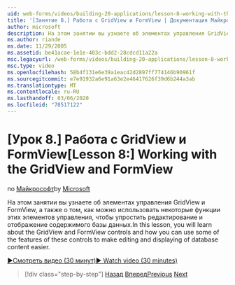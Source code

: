 ```yaml
---
uid: web-forms/videos/building-20-applications/lesson-8-working-with-the-gridview-and-formview
title: '[Занятие 8.] Работа с GridView и FormView | Документация Майкрософт'
author: microsoft
description: На этом занятии вы узнаете об элементах управления GridView и FormView, а также о том, как можно использовать некоторые функции этих элементов управления для внесения изменений и в SPLA...
ms.author: riande
ms.date: 11/29/2005
ms.assetid: be41acae-1e1e-403c-bdd2-28cdcd11a22a
msc.legacyurl: /web-forms/videos/building-20-applications/lesson-8-working-with-the-gridview-and-formview
msc.type: video
ms.openlocfilehash: 58b4f131e6e39a1eac42d2897ff774146b90961f
ms.sourcegitcommit: e7e91932a6e91a63e2e46417626f39d6b244a3ab
ms.translationtype: MT
ms.contentlocale: ru-RU
ms.lasthandoff: 03/06/2020
ms.locfileid: "78517122"
---
```

# <a name="lesson-8-working-with-the-gridview-and-formview"></a><span data-ttu-id="3489a-103">[Урок 8.] Работа с GridView и FormView</span><span class="sxs-lookup"><span data-stu-id="3489a-103">[Lesson 8:] Working with the GridView and FormView</span></span>

<span data-ttu-id="3489a-104">по [Майкрософт](https://github.com/microsoft)</span><span class="sxs-lookup"><span data-stu-id="3489a-104">by [Microsoft](https://github.com/microsoft)</span></span>

<span data-ttu-id="3489a-105">На этом занятии вы узнаете об элементах управления GridView и FormView, а также о том, как можно использовать некоторые функции этих элементов управления, чтобы упростить редактирование и отображение содержимого базы данных.</span><span class="sxs-lookup"><span data-stu-id="3489a-105">In this lesson, you will learn about the GridView and FormView controls and how you can use some of the features of these controls to make editing and displaying of database content easier.</span></span>

[<span data-ttu-id="3489a-106">&#9654;Смотреть видео (30 минут)</span><span class="sxs-lookup"><span data-stu-id="3489a-106">&#9654; Watch video (30 minutes)</span></span>](https://channel9.msdn.com/Blogs/ASP-NET-Site-Videos/lesson-8-working-with-the-gridview-and-formview)

> [!div class="step-by-step"]
> <span data-ttu-id="3489a-107">[Назад](lesson-7-databinding-to-user-interface-controls.md)
> [Вперед](watch-aspnet-development-in-action.md)</span><span class="sxs-lookup"><span data-stu-id="3489a-107">[Previous](lesson-7-databinding-to-user-interface-controls.md)
[Next](watch-aspnet-development-in-action.md)</span></span>
